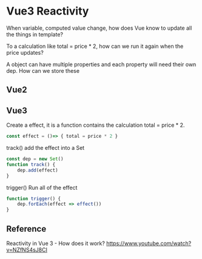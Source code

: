 # Vue3 Reactivity

When variable, computed value change, how does Vue know to update all the things in template?

To a calculation like total = price * 2, how can we run it again when the price updates?

A object can have multiple properties and each property will need their own dep. How can we store these




## Vue2


## Vue3

Create a effect, it is a function contains the calculation total = price * 2.

```js
const effect = ()=> { total = price * 2 }
```

track() add the effect into a Set

```js
const dep = new Set()
function track() {
    dep.add(effect)
}
```

trigger() Run all of the effect

```js
function trigger() {
    dep.forEach(effect => effect())
}
```

## Reference

Reactivity in Vue 3 - How does it work?
https://www.youtube.com/watch?v=NZfNS4sJ8CI
